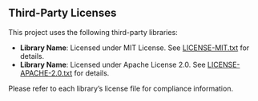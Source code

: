 ## Third-Party Licenses

This project uses the following third-party libraries:

- **Library Name**: Licensed under MIT License. See [LICENSE-MIT.txt](licenses/LICENSE-MIT.txt) for details.
- **Library Name**: Licensed under Apache License 2.0. See [LICENSE-APACHE-2.0.txt](licenses/LICENSE-APACHE-2.0.txt) for details.

Please refer to each library’s license file for compliance information.
